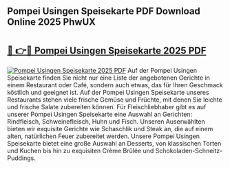 ## Pompei Usingen Speisekarte PDF Download Online 2025 PhwUX

# <h2><a href="http://gcdpwpe.nevu.top/?p=Pompei+Usingen+Speisekarte">🔗 👉🔴 Pompei Usingen Speisekarte 2025 PDF</a></h2>

[![Pompei Usingen Speisekarte 2025 PDF](https://i.imgur.com/dBaPXMq.png)](http://gcdpwpe.nevu.top/?p=Pompei+Usingen+Speisekarte)
Auf der Pompei Usingen Speisekarte finden Sie nicht nur eine Liste der angebotenen Gerichte in einem Restaurant oder Café, sondern auch etwas, das für Ihren Geschmack köstlich und geeignet ist. Auf der Pompei Usingen Speisekarte unseres Restaurants stehen viele frische Gemüse und Früchte, mit denen Sie leichte und frische Salate zubereiten können. Für Fleischliebhaber gibt es auf unserer Pompei Usingen Speisekarte eine Auswahl an Gerichten: Rindfleisch, Schweinefleisch, Huhn und Fisch. Unseren Auserwählten bieten wir exquisite Gerichte wie Schaschlik und Steak an, die auf einem alten, natürlichen Feuer zubereitet werden. Unsere Pompei Usingen Speisekarte bietet eine große Auswahl an Desserts, von klassischen Torten und Kuchen bis hin zu exquisiten Crème Brûlée und Schokoladen-Schneitz-Puddings.
